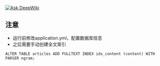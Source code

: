 [![Ask DeepWiki](https://deepwiki.com/badge.svg)](https://deepwiki.com/zqh1013/article_manager)

## 注意
- 运行前修改application.yml，配置数据库信息
- 之后需要手动创建全文索引
```
ALTER TABLE articles ADD FULLTEXT INDEX idx_content (content) WITH PARSER ngram;
```
